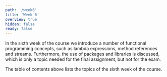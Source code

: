 ```yaml
---
path: '/week6'
title: 'Week 6'
overview: true
hidden: false
ready: false
---
```


In the sixth week of the course we introduce a number of functional programming concepts, such as lambda expressions, method references and streams. Furthermore, the use of packages and libraries is discussed, which is only a topic needed for the final assignment, but not for the exam.

<pages-in-this-section></pages-in-this-section>

The table of contents above lists the topics of the sixth week of the course.
